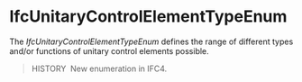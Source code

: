 IfcUnitaryControlElementTypeEnum
================================

The _IfcUnitaryControlElementTypeEnum_ defines the range of different types and/or functions of unitary control elements possible.

> HISTORY&nbsp; New enumeration in IFC4.
